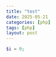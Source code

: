 ```yaml
---
title: "test"
date: 2025-05-21
categories: [php]
tags: [php]
layout: post
---
```


```php
$i = 0;
```